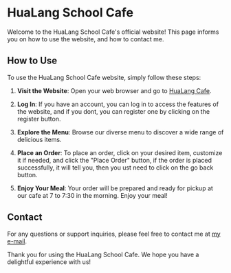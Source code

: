 # HuaLang School Cafe

Welcome to the HuaLang School Cafe's official website! This page informs you on how to use the website, and how to contact me.

## How to Use

To use the HuaLang School Cafe website, simply follow these steps:

1. **Visit the Website**: Open your web browser and go to [HuaLang Cafe](http://hualangcafe.com).

2. **Log In**: If you have an account, you can log in to access the features of the website, and if you dont, you can register one by clicking on the register button.

3. **Explore the Menu**: Browse our diverse menu to discover a wide range of delicious items.

4. **Place an Order**: To place an order, click on your desired item, customize it if needed, and click the "Place Order" button, if the order is placed successfully, it will tell you, then you ust need to click on the go back button.

5. **Enjoy Your Meal**: Your order will be prepared and ready for pickup at our cafe at 7 to 7:30 in the morning. Enjoy your meal!

## Contact

For any questions or support inquiries, please feel free to contact me at [my e-mail](mailto:ecocle.sh@gmail.com).

Thank you for using the HuaLang School Cafe. We hope you have a delightful experience with us!
